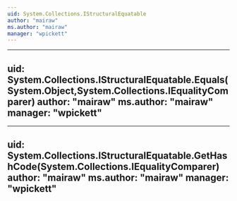 ```yaml
---
uid: System.Collections.IStructuralEquatable
author: "mairaw"
ms.author: "mairaw"
manager: "wpickett"
---
```


---
uid: System.Collections.IStructuralEquatable.Equals(System.Object,System.Collections.IEqualityComparer)
author: "mairaw"
ms.author: "mairaw"
manager: "wpickett"
---

---
uid: System.Collections.IStructuralEquatable.GetHashCode(System.Collections.IEqualityComparer)
author: "mairaw"
ms.author: "mairaw"
manager: "wpickett"
---

